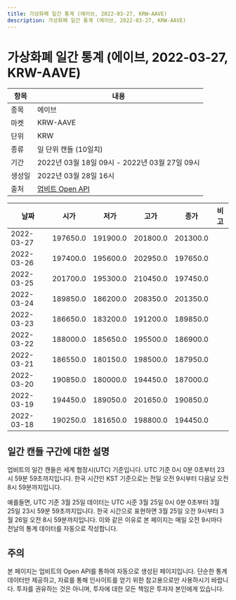 ```yaml
---
title: 가상화폐 일간 통계 (에이브, 2022-03-27, KRW-AAVE)
description: 가상화폐 일간 통계 (에이브, 2022-03-27, KRW-AAVE)
---
```


가상화폐 일간 통계 (에이브, 2022-03-27, KRW-AAVE)
===

|항목|내용|
|--|--|
|종목|에이브|
|마켓|KRW-AAVE|
|단위|KRW|
|종류|일 단위 캔들 (10일치)|
|기간|2022년 03월 18일 09시 - 2022년 03월 27일 09시|
|생성일|2022년 03월 28일 16시|
|출처|[업비트 Open API](https://docs.upbit.com)|


|날짜|시가|저가|고가|종가|비고|
|--|--|--|--|--|--|
|2022-03-27|197650.0|191900.0|201800.0|201300.0|    |
|2022-03-26|197400.0|195600.0|202950.0|197650.0|    |
|2022-03-25|201700.0|195300.0|210450.0|197450.0|    |
|2022-03-24|189850.0|186200.0|208350.0|201350.0|    |
|2022-03-23|186650.0|183200.0|191200.0|189850.0|    |
|2022-03-22|188000.0|185650.0|195500.0|186900.0|    |
|2022-03-21|186550.0|180150.0|198500.0|187950.0|    |
|2022-03-20|190850.0|180000.0|194450.0|187000.0|    |
|2022-03-19|194450.0|189050.0|201650.0|190850.0|    |
|2022-03-18|190250.0|181650.0|198800.0|194450.0|    |


일간 캔들 구간에 대한 설명
---


업비트의 일간 캔들은 세계 협정시(UTC) 기준입니다. 
UTC 기준 0시 0분 0초부터 23시 59분 59초까지입니다. 
한국 시간인 KST 기준으로는 전일 오전 9시부터 다음날 오전 8시 59분까지입니다. 


예를들면, UTC 기준 3월 25일 데이터는 UTC 시준 3월 25일 0시 0분 0초부터 3월 25일 23시 59분 59초까지입니다. 
한국 시간으로 표현하면 3월 25일 오전 9시부터 3월 26일 오전 8시 59분까지입니다. 
이와 같은 이유로 본 페이지는 매일 오전 9시마다 전날의 통계 데이터를 자동으로 작성합니다. 


주의
---


본 페이지는 업비트의 Open API를 통하여 자동으로 생성된 페이지입니다. 
단순한 통계 데이터만 제공하고, 자료를 통해 인사이트를 얻기 위한 참고용으로만 사용하시기 바랍니다. 
투자를 권유하는 것은 아니며, 투자에 대한 모든 책임은 투자자 본인에게 있습니다. 
